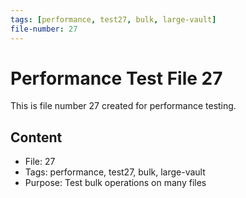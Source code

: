 ```yaml
---
tags: [performance, test27, bulk, large-vault]
file-number: 27
---
```


# Performance Test File 27

This is file number 27 created for performance testing.

## Content
- File: 27
- Tags: performance, test27, bulk, large-vault
- Purpose: Test bulk operations on many files
